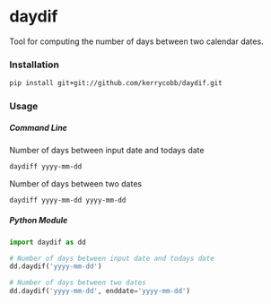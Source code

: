 # daydif
Tool for computing the number of days between two calendar dates.

### Installation
```bash
pip install git+git://github.com/kerrycobb/daydif.git
```

### Usage
##### Command Line

Number of days between input date and todays date
```bash
daydiff yyyy-mm-dd
```

Number of days between two dates
```bash
daydiff yyyy-mm-dd yyyy-mm-dd
```

##### Python Module
```python
import daydif as dd

# Number of days between input date and todays date
dd.daydif('yyyy-mm-dd')

# Number of days between two dates
dd.daydif('yyyy-mm-dd', enddate='yyyy-mm-dd')

```
